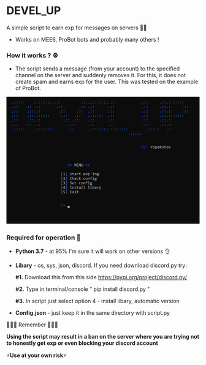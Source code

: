 # DEVEL_UP
A simple script to earn exp for messages on servers 👾🦾
- Works on MEE6, ProBot bots and probably many others !

### How it works ? ⚙️
- The script sends a message (from your account) to the specified channel on the server and suddenly removes it. For this, it does not create spam and earns exp for the user. This was tested on the example of ProBot.

![Logo](https://raw.githubusercontent.com/YopekUtox/DEVEL_UP/main/image_console.png)


### Required for operation 🦿
- **Python 3.7** - at 95% I'm sure it will work on other versions 👌
- **Libary** - os, sys, json, discord. If you need download discord.py try:
 
    **#1.** Download this from this side https://pypi.org/project/discord.py/

    **#2.** Type in terminal/console " pip install discord.py "

    **#3.** In script just select option 4 - install libary, automatic version 
-  **Config.json** - just keep it in the same directory with script.py   

🤚🤚🤚 Remember 🤚🤚🤚

**Using the script may result in a ban on the server where you are trying not to honestly get exp or even blocking your discord account**

⚡**Use at your own risk**⚡
